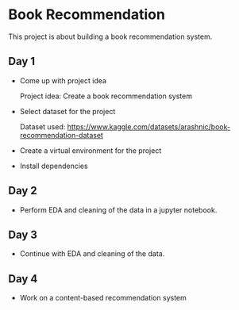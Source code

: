 # Book Recommendation
This project is about building a book recommendation system. 

## Day 1
- Come up with project idea

   Project idea: Create a book recommendation system

- Select dataset for the project

  Dataset used: https://www.kaggle.com/datasets/arashnic/book-recommendation-dataset

- Create a virtual environment for the project

- Install dependencies

## Day 2
- Perform EDA and cleaning of the data in a jupyter notebook.

## Day 3
- Continue with EDA and cleaning of the data.

## Day 4
- Work on a content-based recommendation system


